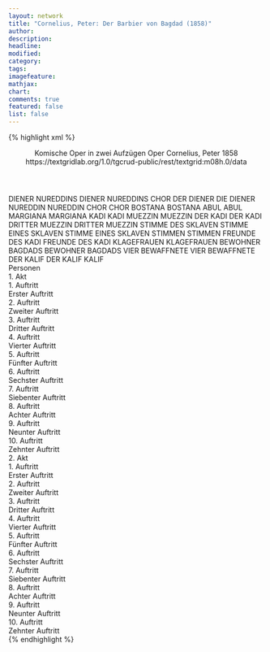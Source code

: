 ```yaml
---
layout: network
title: "Cornelius, Peter: Der Barbier von Bagdad (1858)"
author:
description:
headline:
modified:
category:
tags:
imagefeature: 
mathjax: 
chart: 
comments: true
featured: false
list: false
---
```

{% highlight xml %}
<?xml-model href="https://raw.githubusercontent.com/DLiNa/project/master/rules/lina.rnc"?><?xml-model href="https://raw.githubusercontent.com/DLiNa/project/master/rules/lina.sch"?>
<play xmlns="http://lina.digital">
  <header>
    <title>Der Barbier von Bagdad</title>
    <subtitle>Komische Oper in zwei Aufzügen</subtitle>
    <genretitle>Oper</genretitle>
    <author>Cornelius, Peter</author>
    <date type="print"/>
    <date type="premiere">1858</date>
    <date type="written"/>
    <source>https://textgridlab.org/1.0/tgcrud-public/rest/textgrid:m08h.0/data</source>
  </header>
  <personae>
    <character>
      <name>DIENER NUREDDINS</name>
      <alias xml:id="diener_nureddins">
        <name>DIENER NUREDDINS</name>
      </alias>
      <alias xml:id="chor_der_diener">
        <name>CHOR DER DIENER</name>
      </alias>
      <alias xml:id="die_diener">
        <name>DIE DIENER</name>
      </alias>
    </character>
    <character>
      <name>NUREDDIN</name>
      <alias xml:id="nureddin">
        <name>NUREDDIN</name>
      </alias>
    </character>
    <character>
      <name>CHOR</name>
      <alias xml:id="chor">
        <name>CHOR</name>
      </alias>
    </character>
    <character>
      <name>BOSTANA</name>
      <alias xml:id="bostana">
        <name>BOSTANA</name>
      </alias>
    </character>
    <character>
      <name>ABUL</name>
      <alias xml:id="abul">
        <name>ABUL</name>
      </alias>
    </character>
    <character>
      <name>MARGIANA</name>
      <alias xml:id="margiana">
        <name>MARGIANA</name>
      </alias>
    </character>
    <character>
      <name>KADI</name>
      <alias xml:id="kadi">
        <name>KADI</name>
      </alias>
    </character>
    <character>
      <name>MUEZZIN</name>
      <alias xml:id="muezzin">
        <name>MUEZZIN</name>
      </alias>
    </character>
    <character>
      <name>DER KADI</name>
      <alias xml:id="der_kadi">
        <name>DER KADI</name>
      </alias>
    </character>
    <character>
      <name>DRITTER MUEZZIN</name>
      <alias xml:id="dritter_muezzin">
        <name>DRITTER MUEZZIN</name>
      </alias>
      <alias xml:id="stimme_des_sklaven">
        <name>STIMME DES SKLAVEN</name>
      </alias>
    </character>
    <character>
      <name>STIMME EINES SKLAVEN</name>
      <alias xml:id="stimme_eines_sklaven">
        <name>STIMME EINES SKLAVEN</name>
      </alias>
    </character>
    <character>
      <name>STIMMEN</name>
      <alias xml:id="stimmen">
        <name>STIMMEN</name>
      </alias>
    </character>
    <character>
      <name>FREUNDE DES KADI</name>
      <alias xml:id="freunde_des_kadi">
        <name>FREUNDE DES KADI</name>
      </alias>
    </character>
    <character>
      <name>KLAGEFRAUEN</name>
      <alias xml:id="klagefrauen">
        <name>KLAGEFRAUEN</name>
      </alias>
    </character>
    <character>
      <name>BEWOHNER BAGDADS</name>
      <alias xml:id="bewohner_bagdads">
        <name>BEWOHNER BAGDADS</name>
      </alias>
    </character>
    <character>
      <name>VIER BEWAFFNETE</name>
      <alias xml:id="vier_bewaffnete">
        <name>VIER BEWAFFNETE</name>
      </alias>
    </character>
    <character>
      <name>DER KALIF</name>
      <alias xml:id="der_kalif">
        <name>DER KALIF</name>
      </alias>
      <alias xml:id="kalif">
        <name>KALIF</name>
      </alias>
    </character>
  </personae>
  <text>
    <div>
      <head>Personen</head>
    </div>
    <div>
      <head>1. Akt</head>
      <div>
        <head>1. Auftritt</head>
        <div>
          <head>Erster Auftritt</head>
          <sp who="#diener_nureddins">
            <amount n="1" unit="speech_acts"/>
            <amount n="30" unit="words"/>
            <amount n="11" unit="lines"/>
            <amount n="181" unit="chars"/>
          </sp>
          <sp who="#nureddin">
            <amount n="5" unit="speech_acts"/>
            <amount n="49" unit="words"/>
            <amount n="10" unit="lines"/>
            <amount n="324" unit="chars"/>
          </sp>
          <sp who="#chor_der_diener">
            <amount n="4" unit="speech_acts"/>
            <amount n="94" unit="words"/>
            <amount n="24" unit="lines"/>
            <amount n="503" unit="chars"/>
          </sp>
          <sp who="#chor">
            <amount n="1" unit="speech_acts"/>
            <amount n="54" unit="words"/>
            <amount n="15" unit="lines"/>
            <amount n="303" unit="chars"/>
          </sp>
        </div>
      </div>
      <div>
        <head>2. Auftritt</head>
        <div>
          <head>Zweiter Auftritt</head>
          <sp who="#nureddin">
            <amount n="1" unit="speech_acts"/>
            <amount n="204" unit="words"/>
            <amount n="37" unit="lines"/>
            <amount n="1114" unit="chars"/>
          </sp>
        </div>
      </div>
      <div>
        <head>3. Auftritt</head>
        <div>
          <head>Dritter Auftritt</head>
          <sp who="#bostana">
            <amount n="9" unit="speech_acts"/>
            <amount n="175" unit="words"/>
            <amount n="25" unit="lines"/>
            <amount n="914" unit="chars"/>
          </sp>
          <sp who="#nureddin">
            <amount n="9" unit="speech_acts"/>
            <amount n="164" unit="words"/>
            <amount n="23" unit="lines"/>
            <amount n="869" unit="chars"/>
          </sp>
          <sp who="#bostana #nureddin">
            <amount n="1" unit="speech_acts"/>
            <amount n="91" unit="words"/>
            <amount n="21" unit="lines"/>
            <amount n="500" unit="chars"/>
          </sp>
          <sp who="#nureddin #bostana">
            <amount n="1" unit="speech_acts"/>
            <amount n="62" unit="words"/>
            <amount n="17" unit="lines"/>
            <amount n="347" unit="chars"/>
          </sp>
        </div>
      </div>
      <div>
        <head>4. Auftritt</head>
        <div>
          <head>Vierter Auftritt</head>
          <sp who="#nureddin">
            <amount n="1" unit="speech_acts"/>
            <amount n="91" unit="words"/>
            <amount n="16" unit="lines"/>
            <amount n="471" unit="chars"/>
          </sp>
        </div>
      </div>
      <div>
        <head>5. Auftritt</head>
        <div>
          <head>Fünfter Auftritt</head>
          <sp who="#abul">
            <amount n="10" unit="speech_acts"/>
            <amount n="345" unit="words"/>
            <amount n="90" unit="lines"/>
            <amount n="2130" unit="chars"/>
          </sp>
          <sp who="#nureddin">
            <amount n="8" unit="speech_acts"/>
            <amount n="162" unit="words"/>
            <amount n="28" unit="lines"/>
            <amount n="923" unit="chars"/>
          </sp>
        </div>
      </div>
      <div>
        <head>6. Auftritt</head>
        <div>
          <head>Sechster Auftritt</head>
          <sp who="#chor_der_diener">
            <amount n="8" unit="speech_acts"/>
            <amount n="131" unit="words"/>
            <amount n="45" unit="lines"/>
            <amount n="840" unit="chars"/>
          </sp>
          <sp who="#abul">
            <amount n="8" unit="speech_acts"/>
            <amount n="109" unit="words"/>
            <amount n="28" unit="lines"/>
            <amount n="603" unit="chars"/>
          </sp>
        </div>
      </div>
      <div>
        <head>7. Auftritt</head>
        <div>
          <head>Siebenter Auftritt</head>
          <sp who="#nureddin">
            <amount n="16" unit="speech_acts"/>
            <amount n="268" unit="words"/>
            <amount n="42" unit="lines"/>
            <amount n="1491" unit="chars"/>
          </sp>
          <sp who="#abul">
            <amount n="15" unit="speech_acts"/>
            <amount n="260" unit="words"/>
            <amount n="37" unit="lines"/>
            <amount n="1391" unit="chars"/>
          </sp>
          <sp who="#nureddin #abul">
            <amount n="1" unit="speech_acts"/>
            <amount n="84" unit="words"/>
            <amount n="14" unit="lines"/>
            <amount n="464" unit="chars"/>
          </sp>
        </div>
      </div>
      <div>
        <head>8. Auftritt</head>
        <div>
          <head>Achter Auftritt</head>
          <sp who="#abul">
            <amount n="1" unit="speech_acts"/>
            <amount n="111" unit="words"/>
            <amount n="22" unit="lines"/>
            <amount n="616" unit="chars"/>
          </sp>
        </div>
      </div>
      <div>
        <head>9. Auftritt</head>
        <div>
          <head>Neunter Auftritt</head>
          <sp who="#nureddin">
            <amount n="5" unit="speech_acts"/>
            <amount n="110" unit="words"/>
            <amount n="22" unit="lines"/>
            <amount n="546" unit="chars"/>
          </sp>
          <sp who="#abul">
            <amount n="5" unit="speech_acts"/>
            <amount n="109" unit="words"/>
            <amount n="23" unit="lines"/>
            <amount n="540" unit="chars"/>
          </sp>
          <sp who="#die_diener">
            <amount n="1" unit="speech_acts"/>
          </sp>
        </div>
      </div>
      <div>
        <head>10. Auftritt</head>
        <div>
          <head>Zehnter Auftritt</head>
          <sp who="#nureddin">
            <amount n="1" unit="speech_acts"/>
            <amount n="124" unit="words"/>
            <amount n="30" unit="lines"/>
            <amount n="637" unit="chars"/>
          </sp>
          <sp who="#chor_der_diener">
            <amount n="6" unit="speech_acts"/>
            <amount n="126" unit="words"/>
            <amount n="32" unit="lines"/>
            <amount n="688" unit="chars"/>
          </sp>
          <sp who="#abul">
            <amount n="2" unit="speech_acts"/>
            <amount n="21" unit="words"/>
            <amount n="7" unit="lines"/>
            <amount n="132" unit="chars"/>
          </sp>
        </div>
      </div>
    </div>
    <div>
      <head>2. Akt</head>
      <div>
        <head>1. Auftritt</head>
        <div>
          <head>Erster Auftritt</head>
          <sp who="#margiana">
            <amount n="7" unit="speech_acts"/>
            <amount n="171" unit="words"/>
            <amount n="24" unit="lines"/>
            <amount n="874" unit="chars"/>
          </sp>
          <sp who="#bostana">
            <amount n="7" unit="speech_acts"/>
            <amount n="157" unit="words"/>
            <amount n="22" unit="lines"/>
            <amount n="799" unit="chars"/>
          </sp>
          <sp who="#kadi">
            <amount n="6" unit="speech_acts"/>
            <amount n="162" unit="words"/>
            <amount n="25" unit="lines"/>
            <amount n="904" unit="chars"/>
          </sp>
          <sp who="#muezzin #dritter_muezzin">
            <amount n="1" unit="speech_acts"/>
            <amount n="48" unit="words"/>
            <amount n="275" unit="chars"/>
          </sp>
          <sp who="#der_kadi #margiana #bostana">
            <amount n="1" unit="speech_acts"/>
            <amount n="15" unit="words"/>
            <amount n="2" unit="lines"/>
            <amount n="80" unit="chars"/>
          </sp>
          <sp who="#der_kadi">
            <amount n="1" unit="speech_acts"/>
            <amount n="9" unit="words"/>
            <amount n="1" unit="lines"/>
            <amount n="40" unit="chars"/>
          </sp>
          <sp who="#dritter_muezzin">
            <amount n="1" unit="speech_acts"/>
            <amount n="5" unit="words"/>
            <amount n="1" unit="lines"/>
            <amount n="31" unit="chars"/>
          </sp>
        </div>
      </div>
      <div>
        <head>2. Auftritt</head>
        <div>
          <head>Zweiter Auftritt</head>
          <sp who="#nureddin">
            <amount n="1" unit="speech_acts"/>
            <amount n="68" unit="words"/>
            <amount n="10" unit="lines"/>
            <amount n="349" unit="chars"/>
          </sp>
          <sp who="#margiana">
            <amount n="1" unit="speech_acts"/>
            <amount n="72" unit="words"/>
            <amount n="10" unit="lines"/>
            <amount n="354" unit="chars"/>
          </sp>
          <sp who="#nureddin #margiana">
            <amount n="1" unit="speech_acts"/>
            <amount n="64" unit="words"/>
            <amount n="10" unit="lines"/>
            <amount n="322" unit="chars"/>
          </sp>
          <sp who="#abul">
            <amount n="1" unit="speech_acts"/>
            <amount n="21" unit="words"/>
            <amount n="3" unit="lines"/>
            <amount n="111" unit="chars"/>
          </sp>
          <sp who="#bostana">
            <amount n="1" unit="speech_acts"/>
          </sp>
        </div>
      </div>
      <div>
        <head>3. Auftritt</head>
        <div>
          <head>Dritter Auftritt</head>
          <sp who="#bostana">
            <amount n="3" unit="speech_acts"/>
            <amount n="38" unit="words"/>
            <amount n="5" unit="lines"/>
            <amount n="193" unit="chars"/>
          </sp>
          <sp who="#nureddin">
            <amount n="2" unit="speech_acts"/>
            <amount n="14" unit="words"/>
            <amount n="2" unit="lines"/>
            <amount n="77" unit="chars"/>
          </sp>
        </div>
      </div>
      <div>
        <head>4. Auftritt</head>
        <div>
          <head>Vierter Auftritt</head>
          <sp who="#nureddin">
            <amount n="4" unit="speech_acts"/>
            <amount n="44" unit="words"/>
            <amount n="8" unit="lines"/>
            <amount n="227" unit="chars"/>
          </sp>
          <sp who="#abul">
            <amount n="5" unit="speech_acts"/>
            <amount n="47" unit="words"/>
            <amount n="8" unit="lines"/>
            <amount n="270" unit="chars"/>
          </sp>
          <sp who="#margiana">
            <amount n="3" unit="speech_acts"/>
            <amount n="32" unit="words"/>
            <amount n="5" unit="lines"/>
            <amount n="153" unit="chars"/>
          </sp>
          <sp who="#stimme_eines_sklaven">
            <amount n="1" unit="speech_acts"/>
            <amount n="6" unit="words"/>
            <amount n="1" unit="lines"/>
            <amount n="29" unit="chars"/>
          </sp>
        </div>
      </div>
      <div>
        <head>5. Auftritt</head>
        <div>
          <head>Fünfter Auftritt</head>
          <sp who="#bostana">
            <amount n="4" unit="speech_acts"/>
            <amount n="69" unit="words"/>
            <amount n="9" unit="lines"/>
            <amount n="376" unit="chars"/>
          </sp>
          <sp who="#stimme_des_sklaven">
            <amount n="2" unit="speech_acts"/>
            <amount n="5" unit="words"/>
            <amount n="2" unit="lines"/>
            <amount n="23" unit="chars"/>
          </sp>
          <sp who="#abul">
            <amount n="2" unit="speech_acts"/>
            <amount n="17" unit="words"/>
            <amount n="4" unit="lines"/>
            <amount n="92" unit="chars"/>
          </sp>
          <sp who="#margiana">
            <amount n="2" unit="speech_acts"/>
            <amount n="15" unit="words"/>
            <amount n="2" unit="lines"/>
            <amount n="80" unit="chars"/>
          </sp>
          <sp who="#nureddin">
            <amount n="2" unit="speech_acts"/>
            <amount n="13" unit="words"/>
            <amount n="2" unit="lines"/>
            <amount n="86" unit="chars"/>
          </sp>
          <sp who="#stimmen">
            <amount n="1" unit="speech_acts"/>
            <amount n="7" unit="words"/>
            <amount n="1" unit="lines"/>
            <amount n="39" unit="chars"/>
          </sp>
        </div>
      </div>
      <div>
        <head>6. Auftritt</head>
        <div>
          <head>Sechster Auftritt</head>
          <sp who="#abul">
            <amount n="1" unit="speech_acts"/>
            <amount n="14" unit="words"/>
            <amount n="2" unit="lines"/>
            <amount n="82" unit="chars"/>
          </sp>
          <sp who="#bostana">
            <amount n="1" unit="speech_acts"/>
            <amount n="33" unit="words"/>
            <amount n="4" unit="lines"/>
            <amount n="174" unit="chars"/>
          </sp>
        </div>
      </div>
      <div>
        <head>7. Auftritt</head>
        <div>
          <head>Siebenter Auftritt</head>
          <sp who="#abul">
            <amount n="7" unit="speech_acts"/>
            <amount n="80" unit="words"/>
            <amount n="13" unit="lines"/>
            <amount n="458" unit="chars"/>
          </sp>
          <sp who="#kadi">
            <amount n="6" unit="speech_acts"/>
            <amount n="48" unit="words"/>
            <amount n="8" unit="lines"/>
            <amount n="261" unit="chars"/>
          </sp>
        </div>
      </div>
      <div>
        <head>8. Auftritt</head>
        <div>
          <head>Achter Auftritt</head>
          <sp who="#kadi">
            <amount n="2" unit="speech_acts"/>
            <amount n="43" unit="words"/>
            <amount n="8" unit="lines"/>
            <amount n="245" unit="chars"/>
          </sp>
          <sp who="#abul #diener_nureddins">
            <amount n="1" unit="speech_acts"/>
            <amount n="22" unit="words"/>
            <amount n="4" unit="lines"/>
            <amount n="122" unit="chars"/>
          </sp>
          <sp who="#freunde_des_kadi">
            <amount n="1" unit="speech_acts"/>
            <amount n="23" unit="words"/>
            <amount n="4" unit="lines"/>
            <amount n="121" unit="chars"/>
          </sp>
          <sp who="#klagefrauen">
            <amount n="2" unit="speech_acts"/>
            <amount n="33" unit="words"/>
            <amount n="6" unit="lines"/>
            <amount n="165" unit="chars"/>
          </sp>
          <sp who="#bewohner_bagdads">
            <amount n="1" unit="speech_acts"/>
            <amount n="21" unit="words"/>
            <amount n="4" unit="lines"/>
            <amount n="118" unit="chars"/>
          </sp>
          <sp who="#abul">
            <amount n="1" unit="speech_acts"/>
            <amount n="22" unit="words"/>
            <amount n="4" unit="lines"/>
            <amount n="120" unit="chars"/>
          </sp>
          <sp who="#der_kadi #freunde_des_kadi">
            <amount n="1" unit="speech_acts"/>
            <amount n="48" unit="words"/>
            <amount n="9" unit="lines"/>
            <amount n="270" unit="chars"/>
          </sp>
        </div>
      </div>
      <div>
        <head>9. Auftritt</head>
        <div>
          <head>Neunter Auftritt</head>
          <sp who="#vier_bewaffnete">
            <amount n="1" unit="speech_acts"/>
            <amount n="3" unit="words"/>
            <amount n="1" unit="lines"/>
            <amount n="18" unit="chars"/>
          </sp>
          <sp who="#der_kalif">
            <amount n="1" unit="speech_acts"/>
            <amount n="82" unit="words"/>
            <amount n="470" unit="chars"/>
          </sp>
          <sp who="#kadi">
            <amount n="2" unit="speech_acts"/>
            <amount n="64" unit="words"/>
            <amount n="8" unit="lines"/>
            <amount n="353" unit="chars"/>
          </sp>
          <sp who="#kalif">
            <amount n="4" unit="speech_acts"/>
            <amount n="35" unit="words"/>
            <amount n="5" unit="lines"/>
            <amount n="217" unit="chars"/>
          </sp>
          <sp who="#abul">
            <amount n="3" unit="speech_acts"/>
            <amount n="132" unit="words"/>
            <amount n="19" unit="lines"/>
            <amount n="711" unit="chars"/>
          </sp>
          <sp who="#chor">
            <amount n="1" unit="speech_acts"/>
            <amount n="2" unit="words"/>
            <amount n="1" unit="lines"/>
            <amount n="14" unit="chars"/>
          </sp>
        </div>
      </div>
      <div>
        <head>10. Auftritt</head>
        <div>
          <head>Zehnter Auftritt</head>
          <sp who="#kadi">
            <amount n="7" unit="speech_acts"/>
            <amount n="112" unit="words"/>
            <amount n="7" unit="lines"/>
            <amount n="607" unit="chars"/>
          </sp>
          <sp who="#margiana">
            <amount n="1" unit="speech_acts"/>
            <amount n="5" unit="words"/>
            <amount n="1" unit="lines"/>
            <amount n="21" unit="chars"/>
          </sp>
          <sp who="#chor">
            <amount n="3" unit="speech_acts"/>
            <amount n="69" unit="words"/>
            <amount n="14" unit="lines"/>
            <amount n="387" unit="chars"/>
          </sp>
          <sp who="#abul">
            <amount n="9" unit="speech_acts"/>
            <amount n="186" unit="words"/>
            <amount n="35" unit="lines"/>
            <amount n="1074" unit="chars"/>
          </sp>
          <sp who="#kadi #margiana #abul #kalif #margiana #bostana #nureddin #chor">
            <amount n="3" unit="speech_acts"/>
            <amount n="8" unit="words"/>
            <amount n="3" unit="lines"/>
            <amount n="47" unit="chars"/>
          </sp>
          <sp who="#kalif">
            <amount n="5" unit="speech_acts"/>
            <amount n="128" unit="words"/>
            <amount n="17" unit="lines"/>
            <amount n="689" unit="chars"/>
          </sp>
          <sp who="#margiana #bostana">
            <amount n="1" unit="speech_acts"/>
            <amount n="38" unit="words"/>
            <amount n="5" unit="lines"/>
            <amount n="236" unit="chars"/>
          </sp>
          <sp who="#bostana #margiana">
            <amount n="2" unit="speech_acts"/>
            <amount n="13" unit="words"/>
            <amount n="2" unit="lines"/>
            <amount n="67" unit="chars"/>
          </sp>
          <sp who="#nureddin #kadi #abul #kalif">
            <amount n="2" unit="speech_acts"/>
            <amount n="9" unit="words"/>
            <amount n="2" unit="lines"/>
            <amount n="52" unit="chars"/>
          </sp>
          <sp who="#nureddin">
            <amount n="3" unit="speech_acts"/>
            <amount n="6" unit="words"/>
            <amount n="2" unit="lines"/>
            <amount n="29" unit="chars"/>
          </sp>
          <sp who="#abul #nureddin">
            <amount n="1" unit="speech_acts"/>
            <amount n="21" unit="words"/>
            <amount n="3" unit="lines"/>
            <amount n="111" unit="chars"/>
          </sp>
          <sp who="#kadi #margiana #abul #kalif #margiana #bostana #nureddin #chor">
            <amount n="1" unit="speech_acts"/>
            <amount n="1" unit="words"/>
            <amount n="1" unit="lines"/>
            <amount n="13" unit="chars"/>
          </sp>
        </div>
      </div>
    </div>
  </text>
</play>
{% endhighlight %}